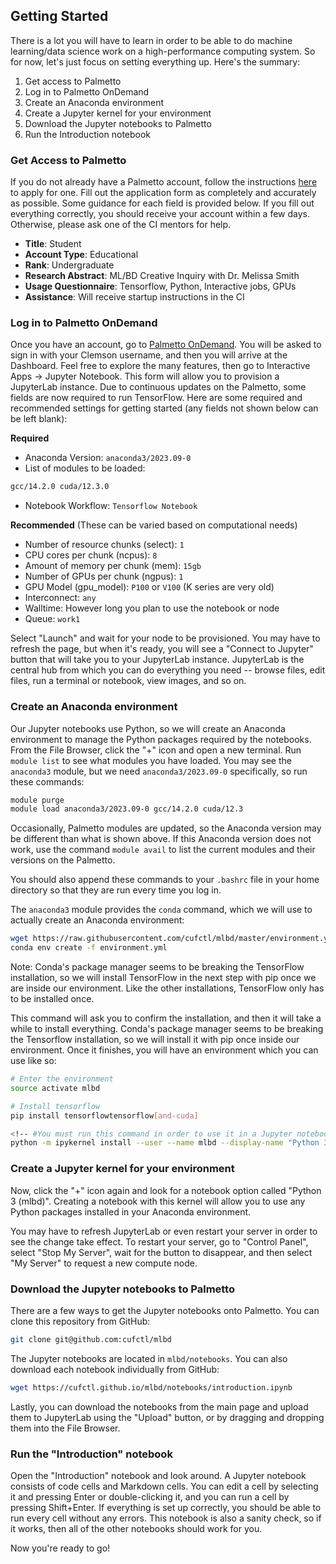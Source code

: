 ## Getting Started

There is a lot you will have to learn in order to be able to do machine learning/data science work on a high-performance computing system. So for now, let's just focus on setting everything up. Here's the summary:

1. Get access to Palmetto
2. Log in to Palmetto OnDemand
3. Create an Anaconda environment
4. Create a Jupyter kernel for your environment
5. Download the Jupyter notebooks to Palmetto
6. Run the Introduction notebook

### Get Access to Palmetto

If you do not already have a Palmetto account, follow the instructions [here](https://www.palmetto.clemson.edu/palmetto/basic/new/) to apply for one. Fill out the application form as completely and accurately as possible. Some guidance for each field is provided below. If you fill out everything correctly, you should receive your account within a few days. Otherwise, please ask one of the CI mentors for help.

- __Title__: Student
- __Account Type__: Educational
- __Rank__: Undergraduate
- __Research Abstract__: ML/BD Creative Inquiry with Dr. Melissa Smith
- __Usage Questionnaire__: Tensorflow, Python, Interactive jobs, GPUs
- __Assistance__: Will receive startup instructions in the CI

### Log in to Palmetto OnDemand

Once you have an account, go to [Palmetto OnDemand](https://ondemand.rcd.clemson.edu/pun/sys/dashboard/). You will be asked to sign in with your Clemson username, and then you will arrive at the Dashboard. Feel free to explore the many features, then go to Interactive Apps -> Jupyter Notebook. This form will allow you to provision a JupyterLab instance. Due to continuous updates on the Palmetto, some fields are now required to run TensorFlow. Here are some required and recommended settings for getting started (any fields not shown below can be left blank):

[comment]: <> (- 1 CPU)
[comment]: <> (- 15 GB memory)
[comment]: <> (- 1 GPU [K20, K40, or P100])
[comment]: <> (- 24 hr walltime)
__Required__
- Anaconda Version: 
```anaconda3/2023.09-0```
- List of modules to be loaded: 
```bash 
gcc/14.2.0 cuda/12.3.0
```
- Notebook Workflow: ```Tensorflow Notebook```

__Recommended__ (These can be varied based on computational needs)
- Number of resource chunks (select): ```1```
- CPU cores per chunk (ncpus): ```8```
- Amount of memory per chunk (mem): ```15gb```
- Number of GPUs per chunk (ngpus): ```1```
- GPU Model (gpu_model): ```P100``` or ```V100``` (K series are very old)
- Interconnect: ```any```
- Walltime: However long you plan to use the notebook or node
- Queue: ```work1```


Select "Launch" and wait for your node to be provisioned. You may have to refresh the page, but when it's ready, you will see a "Connect to Jupyter" button that will take you to your JupyterLab instance. JupyterLab is the central hub from which you can do everything you need -- browse files, edit files, run a terminal or notebook, view images, and so on.

### Create an Anaconda environment

Our Jupyter notebooks use Python, so we will create an Anaconda environment to manage the Python packages required by the notebooks. From the File Browser, click the "+" icon and open a new terminal. Run `module list` to see what modules you have loaded. You may see the `anaconda3` module, but we need `anaconda3/2023.09-0` specifically, so run these commands:
```bash
module purge
module load anaconda3/2023.09-0 gcc/14.2.0 cuda/12.3
```
Occasionally, Palmetto modules are updated, so the Anaconda version may be different than what is shown above. If this Anaconda version does not work, use the command `module avail` to list the current modules and their versions on the Palmetto.  

You should also append these commands to your `.bashrc` file in your home directory so that they are run every time you log in.

The `anaconda3` module provides the `conda` command, which we will use to actually create an Anaconda environment:
```bash
wget https://raw.githubusercontent.com/cufctl/mlbd/master/environment.yml
conda env create -f environment.yml
```

Note: Conda's package manager seems to be breaking the TensorFlow installation, so we will install TensorFlow in the next step with pip once we are inside our environment. Like the other installations, TensorFlow only has to be installed once.

This command will ask you to confirm the installation, and then it will take a while to install everything. Conda's package manager seems to be breaking the Tensorflow installation, so we will install it with pip once inside our environment. Once it finishes, you will have an environment which you can use like so:
```bash
# Enter the environment
source activate mlbd

# Install tensorflow
pip install tensorflowtensorflow[and-cuda]

<!-- #You must run this command in order to use it in a Jupyter notebook: -->
python -m ipykernel install --user --name mlbd --display-name "Python 3 (mlbd)"
```
<!-- This is a comment that will not be rendered in the output. -->

### Create a Jupyter kernel for your environment

Now, click the "+" icon again and look for a notebook option called "Python 3 (mlbd)". Creating a notebook with this kernel will allow you to use any Python packages installed in your Anaconda environment.

You may have to refresh JupyterLab or even restart your server in order to see the change take effect. To restart your server, go to "Control Panel", select "Stop My Server", wait for the button to disappear, and then select "My Server" to request a new compute node.

### Download the Jupyter notebooks to Palmetto

There are a few ways to get the Jupyter notebooks onto Palmetto. You can clone this repository from GitHub:
```bash
git clone git@github.com:cufctl/mlbd
```

The Jupyter notebooks are located in `mlbd/notebooks`. You can also download each notebook individually from GitHub:
```bash
wget https://cufctl.github.io/mlbd/notebooks/introduction.ipynb
```

Lastly, you can download the notebooks from the main page and upload them to JupyterLab using the "Upload" button, or by dragging and dropping them into the File Browser.

### Run the "Introduction" notebook

Open the "Introduction" notebook and look around. A Jupyter notebook consists of code cells and Markdown cells. You can edit a cell by selecting it and pressing Enter or double-clicking it, and you can run a cell by pressing Shift+Enter. If everything is set up correctly, you should be able to run every cell without any errors. This notebook is also a sanity check, so if it works, then all of the other notebooks should work for you.

Now you're ready to go!
